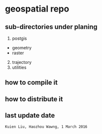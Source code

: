 # geospatial repo

## sub-directories under planing
1. postgis
  * geometry
  * raster
2. trajectory
3. utilities

## how to compile it

## how to distribute it

## last update date
	Kuien Liu, Haozhou Wawng, 1 March 2016
